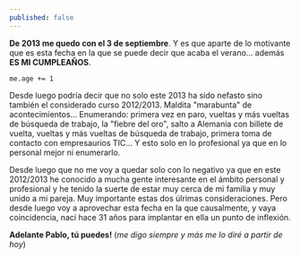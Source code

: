 ```yaml
---
published: false
---
```


**De 2013 me quedo con el 3 de septiembre**. Y es que aparte de lo motivante que es esta fecha en la que se puede decir que acaba el verano... además **ES MI CUMPLEAÑOS**.

	me.age += 1

Desde luego podría decir que no solo este 2013 ha sido nefasto sino también el considerado curso 2012/2013. Maldita "marabunta" de acontecimientos... Enumerando: primera vez en paro, vueltas y más vueltas de búsqueda de trabajo, la "fiebre del oro", salto a Alemania con billete de vuelta, vueltas y más vueltas de búsqueda de trabajo, primera toma de contacto con empresaurios TIC... Y esto solo en lo profesional ya que en lo personal mejor ni enumerarlo.

Desde luego que no me voy a quedar solo con lo negativo ya que en este 2012/2013 he conocido a mucha gente interesante en el ámbito personal y profesional y he tenido la suerte de estar muy cerca de mi familia y muy unido a mi pareja. Muy importante estas dos úlrimas consideraciones. Pero desde luego voy a aprovechar esta fecha en la que causalmente, y vaya coincidencia, nací hace 31 años para implantar en ella un punto de inflexión.

**Adelante Pablo, tú puedes!** (*me digo siempre y más me lo diré a partir de hoy*)